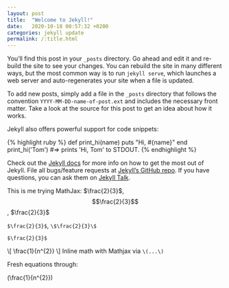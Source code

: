 ```yaml
---
layout: post
title:  "Welcome to Jekyll!"
date:   2020-10-18 00:57:32 +0200
categories: jekyll update
permalink: /:title.html
---
```

You’ll find this post in your `_posts` directory. Go ahead and edit it and re-build the site to see your changes. You can rebuild the site in many different ways, but the most common way is to run `jekyll serve`, which launches a web server and auto-regenerates your site when a file is updated.

To add new posts, simply add a file in the `_posts` directory that follows the convention `YYYY-MM-DD-name-of-post.ext` and includes the necessary front matter. Take a look at the source for this post to get an idea about how it works.

Jekyll also offers powerful support for code snippets:

{% highlight ruby %}
def print_hi(name)
  puts "Hi, #{name}"
end
print_hi('Tom')
#=> prints 'Hi, Tom' to STDOUT.
{% endhighlight %}

Check out the [Jekyll docs][jekyll-docs] for more info on how to get the most out of Jekyll. File all bugs/feature requests at [Jekyll’s GitHub repo][jekyll-gh]. If you have questions, you can ask them on [Jekyll Talk][jekyll-talk].

[jekyll-docs]: https://jekyllrb.com/docs/home
[jekyll-gh]:   https://github.com/jekyll/jekyll
[jekyll-talk]: https://talk.jekyllrb.com/


This is me trying MathJax: $\frac{2}{3}$, $$\frac{2}{3}$$, $\frac{2}{3}$

`$\frac{2}{3}$`, `\$\frac{2}{3}\$`

    $\frac{2}{3}$

\\[ \frac{1}{n^{2}} \\]
Inline math with Mathjax via `\(...\)`

Fresh equations through:

\(\frac{1}{n^{2}}\)

